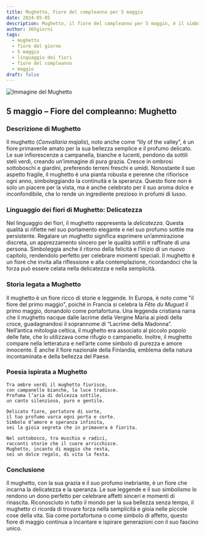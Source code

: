 ```yaml
---
title: Mughetto, Fiore del compleanno per 5 maggio
date: 2024-05-05
description: Mughetto, il fiore del compleanno per 5 maggio, è il simbolo di Delicatezza. Scopri il suo significato unico, le storie affascinanti e la poesia che celebra la sua bellezza.
author: 365giorni
tags:
  - mughetto
  - fiore del giorno
  - 5 maggio
  - linguaggio dei fiori
  - fiore del compleanno
  - maggio
draft: false
---
```


![Immagine del Mughetto](https://cdn.pixabay.com/photo/2018/03/21/22/26/nature-3248514_1280.jpg)

## 5 maggio – Fiore del compleanno: Mughetto

### Descrizione di Mughetto

Il mughetto (_Convallaria majalis_), noto anche come “lily of the valley”, è un fiore primaverile amato per la sua bellezza semplice e il profumo delicato. Le sue infiorescenze a campanella, bianche e lucenti, pendono da sottili steli verdi, creando un’immagine di pura grazia. Cresce in ombrosi sottoboschi e giardini, preferendo terreni freschi e umidi. Nonostante il suo aspetto fragile, il mughetto è una pianta robusta e perenne che rifiorisce ogni anno, simboleggiando la continuità e la speranza. Questo fiore non è solo un piacere per la vista, ma è anche celebrato per il suo aroma dolce e inconfondibile, che lo rende un ingrediente prezioso in profumi di lusso.

### Linguaggio dei fiori di Mughetto: Delicatezza

Nel linguaggio dei fiori, il mughetto rappresenta la _delicatezza_. Questa qualità si riflette nel suo portamento elegante e nel suo profumo sottile ma persistente. Regalare un mughetto significa esprimere un’ammirazione discreta, un apprezzamento sincero per le qualità sottili e raffinate di una persona. Simboleggia anche il ritorno della felicità e l’inizio di un nuovo capitolo, rendendolo perfetto per celebrare momenti speciali. Il mughetto è un fiore che invita alla riflessione e alla contemplazione, ricordandoci che la forza può essere celata nella delicatezza e nella semplicità.

### Storia legata a Mughetto

Il mughetto è un fiore ricco di storie e leggende. In Europa, è noto come "il fiore del primo maggio", poiché in Francia si celebra la _Fête du Muguet_ il primo maggio, donandolo come portafortuna. Una leggenda cristiana narra che il mughetto nacque dalle lacrime della Vergine Maria ai piedi della croce, guadagnandosi il soprannome di “Lacrime della Madonna”. Nell’antica mitologia celtica, il mughetto era associato al piccolo popolo delle fate, che lo utilizzava come rifugio o campanello. Inoltre, il mughetto compare nella letteratura e nell’arte come simbolo di purezza e amore innocente. È anche il fiore nazionale della Finlandia, emblema della natura incontaminata e della bellezza del Paese.

### Poesia ispirata a Mughetto

```
Tra ombre verdi il mughetto fiorisce,  
con campanelle bianche, la luce tradisce.  
Profuma l’aria di dolcezza sottile,  
un canto silenzioso, puro e gentile.  

Delicato fiore, portatore di sorte,  
il tuo profumo varca ogni porta e corte.  
Simbolo d’amore e speranza infinita,  
sei la gioia segreta che in primavera è fiorita.  

Nel sottobosco, tra muschio e radici,  
racconti storie che il cuore arricchisce.  
Mughetto, incanto di maggio che resta,  
sei un dolce regalo, di vita la festa.  
```

### Conclusione

Il mughetto, con la sua grazia e il suo profumo inebriante, è un fiore che incarna la delicatezza e la speranza. Le sue leggende e il suo simbolismo lo rendono un dono perfetto per celebrare affetti sinceri e momenti di rinascita. Riconosciuto in tutto il mondo per la sua bellezza senza tempo, il mughetto ci ricorda di trovare forza nella semplicità e gioia nelle piccole cose della vita. Sia come portafortuna o come simbolo di affetto, questo fiore di maggio continua a incantare e ispirare generazioni con il suo fascino unico.